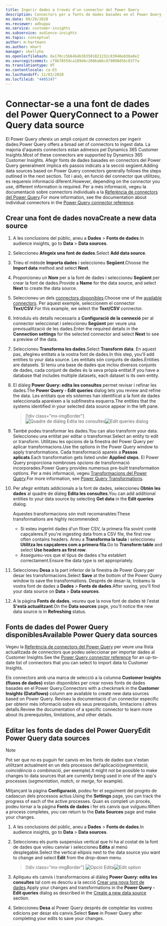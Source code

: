 ```yaml
---
title: Ingerir dades a través d'un connector del Power Query
description: Connectors per a fonts de dades basades en el Power Query.
ms.date: 09/29/2020
ms.reviewer: adkuppa
ms.service: customer-insights
ms.subservice: audience-insights
ms.topic: conceptual
author: m-hartmann
ms.author: mhart
manager: shellyha
ms.openlocfilehash: 8a170cc5b64b4b383501021232c83948e838a0e2
ms.sourcegitcommit: cf9b78559ca189d4c2086a66c879098d56c0377a
ms.translationtype: HT
ms.contentlocale: ca-ES
ms.lasthandoff: 11/03/2020
ms.locfileid: "4405147"
---
```

# <a name="connect-to-a-power-query-data-source"></a><span data-ttu-id="768d6-103">Connectar-se a una font de dades del Power Query</span><span class="sxs-lookup"><span data-stu-id="768d6-103">Connect to a Power Query data source</span></span>

<span data-ttu-id="768d6-104">El Power Query ofereix un ampli conjunt de connectors per ingerir dades.</span><span class="sxs-lookup"><span data-stu-id="768d6-104">Power Query offers a broad set of connectors to ingest data.</span></span> <span data-ttu-id="768d6-105">La majoria d'aquests connectors estan admesos pel Dynamics 365 Customer Insights.</span><span class="sxs-lookup"><span data-stu-id="768d6-105">Most of these connectors are supported by Dynamics 365 Customer Insights.</span></span> <span data-ttu-id="768d6-106">Afegir fonts de dades basades en connectors del Power Query generalment implica els passos indicats a la secció següent.</span><span class="sxs-lookup"><span data-stu-id="768d6-106">Adding data sources based on Power Query connectors generally follows the steps outlined in the next section.</span></span> <span data-ttu-id="768d6-107">Tot i això, en funció del connector que utilitzeu, es requereix informació diferent.</span><span class="sxs-lookup"><span data-stu-id="768d6-107">However, depending on the connector you use, different information is required.</span></span> <span data-ttu-id="768d6-108">Per a més informació, vegeu la documentació sobre connectors individuals a la [Referència de connectors del Power Query](https://docs.microsoft.com/power-query/connectors/).</span><span class="sxs-lookup"><span data-stu-id="768d6-108">For more information, see the documentation about individual connectors in the [Power Query connector reference](https://docs.microsoft.com/power-query/connectors/).</span></span>

## <a name="create-a-new-data-source"></a><span data-ttu-id="768d6-109">Crear una font de dades nova</span><span class="sxs-lookup"><span data-stu-id="768d6-109">Create a new data source</span></span>

1. <span data-ttu-id="768d6-110">A les conclusions del públic, aneu a **Dades** > **Fonts de dades**.</span><span class="sxs-lookup"><span data-stu-id="768d6-110">In audience insights, go to **Data** > **Data sources**.</span></span>

1. <span data-ttu-id="768d6-111">Seleccioneu **Afegeix una font de dades**.</span><span class="sxs-lookup"><span data-stu-id="768d6-111">Select **Add data source**.</span></span>

1. <span data-ttu-id="768d6-112">Trieu el mètode **Importa dades** i seleccioneu **Següent**.</span><span class="sxs-lookup"><span data-stu-id="768d6-112">Choose the **Import data** method and select **Next**.</span></span>

1. <span data-ttu-id="768d6-113">Proporcioneu un **Nom** per a la font de dades i seleccioneu **Següent** per crear la font de dades.</span><span class="sxs-lookup"><span data-stu-id="768d6-113">Provide a **Name** for the data source, and select **Next** to create the data source.</span></span>

1. <span data-ttu-id="768d6-114">Seleccioneu un dels [connectors disponibles](#available-power-query-data-sources).</span><span class="sxs-lookup"><span data-stu-id="768d6-114">Choose one of the [available connectors](#available-power-query-data-sources).</span></span> <span data-ttu-id="768d6-115">Per aquest exemple, seleccionem el connector **Text/CSV**.</span><span class="sxs-lookup"><span data-stu-id="768d6-115">For this example, we select the **Text/CSV** connector.</span></span>

1. <span data-ttu-id="768d6-116">Introduïu els detalls necessaris a **Configuració de la connexió** per al connector seleccionat i seleccioneu **Següent** per veure una previsualització de les dades.</span><span class="sxs-lookup"><span data-stu-id="768d6-116">Enter the required details in the **Connection settings** for the selected connector and select **Next** to see a preview of the data.</span></span>

1. <span data-ttu-id="768d6-117">Seleccioneu **Transforma les dades**.</span><span class="sxs-lookup"><span data-stu-id="768d6-117">Select **Transform data**.</span></span> <span data-ttu-id="768d6-118">En aquest pas, afegireu entitats a la vostra font de dades.</span><span class="sxs-lookup"><span data-stu-id="768d6-118">In this step, you'll add entities to your data source.</span></span> <span data-ttu-id="768d6-119">Les entitats són conjunts de dades.</span><span class="sxs-lookup"><span data-stu-id="768d6-119">Entities are datasets.</span></span> <span data-ttu-id="768d6-120">Si teniu una base de dades que inclou diversos conjunts de dades, cada conjunt de dades és la seva pròpia entitat.</span><span class="sxs-lookup"><span data-stu-id="768d6-120">If you have a database that includes multiple datasets, each dataset is its own entity.</span></span>

1. <span data-ttu-id="768d6-121">El diàleg **Power Query: edita les consultes** permet revisar i refinar les dades.</span><span class="sxs-lookup"><span data-stu-id="768d6-121">The **Power Query - Edit queries** dialog lets you review and refine the data.</span></span> <span data-ttu-id="768d6-122">Les entitats que els sistemes han identificat a la font de dades seleccionada apareixen a la subfinestra esquerra.</span><span class="sxs-lookup"><span data-stu-id="768d6-122">The entities that the systems identified in your selected data source appear in the left pane.</span></span>

   > [!div class="mx-imgBorder"]
   > <span data-ttu-id="768d6-123">![Quadre de diàleg Edita les consultes](media/data-manager-configure-edit-queries.png "Quadre de diàleg Edita les consultes")</span><span class="sxs-lookup"><span data-stu-id="768d6-123">![Edit queries dialog](media/data-manager-configure-edit-queries.png "Edit queries dialog")</span></span>

1. <span data-ttu-id="768d6-124">També podeu transformar les dades.</span><span class="sxs-lookup"><span data-stu-id="768d6-124">You can also transform your data.</span></span> <span data-ttu-id="768d6-125">Seleccioneu una entitat per editar o transformar.</span><span class="sxs-lookup"><span data-stu-id="768d6-125">Select an entity to edit or transform.</span></span> <span data-ttu-id="768d6-126">Utilitzeu les opcions de la finestra del Power Query per aplicar transformacions.</span><span class="sxs-lookup"><span data-stu-id="768d6-126">Use the options in the Power Query window to apply transformations.</span></span> <span data-ttu-id="768d6-127">Cada transformació apareix a **Passos aplicats**.</span><span class="sxs-lookup"><span data-stu-id="768d6-127">Each transformation gets listed under **Applied steps**.</span></span> <span data-ttu-id="768d6-128">El Power Query proporciona nombroses opcions de transformació incorporades.</span><span class="sxs-lookup"><span data-stu-id="768d6-128">Power Query provides numerous pre-built transformation options.</span></span> <span data-ttu-id="768d6-129">Per a més informació, vegeu [Transformacions del Power Query](https://docs.microsoft.com/power-query/power-query-what-is-power-query#transformations).</span><span class="sxs-lookup"><span data-stu-id="768d6-129">For more information, see [Power Query Transformations](https://docs.microsoft.com/power-query/power-query-what-is-power-query#transformations).</span></span>

1. <span data-ttu-id="768d6-130">Per afegir entitats addicionals a la font de dades, seleccioneu **Obtén les dades** al quadre de diàleg **Edita les consultes**.</span><span class="sxs-lookup"><span data-stu-id="768d6-130">You can add additional entities to your data source by selecting **Get data** in the **Edit queries** dialog.</span></span>

   <span data-ttu-id="768d6-131">Aquestes transformacions són molt recomanables:</span><span class="sxs-lookup"><span data-stu-id="768d6-131">These transformations are highly recommended:</span></span>

   - <span data-ttu-id="768d6-132">Si esteu ingerint dades d'un fitxer CSV, la primera fila sovint conté capçaleres.</span><span class="sxs-lookup"><span data-stu-id="768d6-132">If you're ingesting data from a CSV file, the first row often contains headers.</span></span> <span data-ttu-id="768d6-133">Aneu a **Transforma la taula** i seleccioneu **Utilitza les capçaleres com a primera fila**.</span><span class="sxs-lookup"><span data-stu-id="768d6-133">Go to **Transform table** and select **Use headers as first row**.</span></span>
   - <span data-ttu-id="768d6-134">Assegureu-vos que el tipus de dades s'ha establert correctament.</span><span class="sxs-lookup"><span data-stu-id="768d6-134">Ensure the data type is set appropriately.</span></span>

1. <span data-ttu-id="768d6-135">Seleccioneu **Desa** a la part inferior de la finestra de Power Query per desar les transformacions.</span><span class="sxs-lookup"><span data-stu-id="768d6-135">Select **Save** at the bottom of the Power Query window to save the transformations.</span></span> <span data-ttu-id="768d6-136">Després de desar-la, trobareu la vostra font de dades a **Dades** > **Fonts de dades**.</span><span class="sxs-lookup"><span data-stu-id="768d6-136">After saving, you'll find your data source on **Data** > **Data sources**.</span></span>

1. <span data-ttu-id="768d6-137">A la pàgina **Fonts de dades**, veureu que la nova font de dades té l'estat **S'està actualitzant**.</span><span class="sxs-lookup"><span data-stu-id="768d6-137">On the **Data sources** page, you'll notice the new data source is in **Refreshing** status.</span></span>

## <a name="available-power-query-data-sources"></a><span data-ttu-id="768d6-138">Fonts de dades del Power Query disponibles</span><span class="sxs-lookup"><span data-stu-id="768d6-138">Available Power Query data sources</span></span>

<span data-ttu-id="768d6-139">Vegeu la [Referència de connectors del Power Query](https://docs.microsoft.com/power-query/connectors/) per veure una llista actualitzada de connectors que podeu seleccionar per importar dades al Customer Insights.</span><span class="sxs-lookup"><span data-stu-id="768d6-139">See the [Power Query connector reference](https://docs.microsoft.com/power-query/connectors/) for an up-to-date list of connectors that you can select to import data to Customer Insights.</span></span> 

<span data-ttu-id="768d6-140">Els connectors amb una marca de selecció a la columna **Customer Insights (fluxos de dades)** estan disponibles per crear noves fonts de dades basades en el Power Query.</span><span class="sxs-lookup"><span data-stu-id="768d6-140">Connectors with a checkmark in the **Customer Insights (Dataflows)** column are available to create new data sources based on Power Query.</span></span> <span data-ttu-id="768d6-141">Reviseu la documentació d'un connector específic per obtenir més informació sobre els seus prerequisits, limitacions i altres detalls.</span><span class="sxs-lookup"><span data-stu-id="768d6-141">Review the documentation of a specific connector to learn more about its prerequisites, limitations, and other details.</span></span>

## <a name="edit-power-query-data-sources"></a><span data-ttu-id="768d6-142">Editar les fonts de dades del Power Query</span><span class="sxs-lookup"><span data-stu-id="768d6-142">Edit Power Query data sources</span></span>

> [!NOTE]
> <span data-ttu-id="768d6-143">Pot ser que no es puguin fer canvis en les fonts de dades que s'estan utilitzant actualment en un dels processos del'aplicació(*segmentació*, *coincidència* o *combinació*, per exemple).</span><span class="sxs-lookup"><span data-stu-id="768d6-143">It might not be possible to make changes to data sources that are currently being used in one of the app's processes (*segmentation*, *match*, or *merge*, for example).</span></span> 
>
> <span data-ttu-id="768d6-144">Mitjançant la pàgina **Configuració**, podeu fer el seguiment del progrés de cadascun dels processos actius.</span><span class="sxs-lookup"><span data-stu-id="768d6-144">Using the **Settings** page, you can track the progress of each of the active processes.</span></span> <span data-ttu-id="768d6-145">Quan es completi un procés, podeu tornar a la pàgina **Fonts de dades** i fer els canvis que vulgueu.</span><span class="sxs-lookup"><span data-stu-id="768d6-145">When a process completes, you can return to the **Data Sources** page and make your changes.</span></span>

1. <span data-ttu-id="768d6-146">A les conclusions del públic, aneu a **Dades** > **Fonts de dades**.</span><span class="sxs-lookup"><span data-stu-id="768d6-146">In audience insights, go to **Data** > **Data sources**.</span></span>

2. <span data-ttu-id="768d6-147">Seleccioneu els punts suspensius vertical que hi ha al costat de la font de dades que voleu canviar i seleccioneu **Edita** al menú desplegable.</span><span class="sxs-lookup"><span data-stu-id="768d6-147">Select the vertical ellipsis next to the data source you want to change and select **Edit** from the drop-down menu.</span></span>

   > [!div class="mx-imgBorder"]
   > <span data-ttu-id="768d6-148">![Opció Edita](media/edit-option-data-sources.png "Opció Edita")</span><span class="sxs-lookup"><span data-stu-id="768d6-148">![Edit option](media/edit-option-data-sources.png "Edit option")</span></span>

3. <span data-ttu-id="768d6-149">Apliqueu els canvis i transformacions al diàleg **Power Query: edita les consultes** tal com es descriu a la secció [Crear una nova font de dades](#create-a-new-data-source).</span><span class="sxs-lookup"><span data-stu-id="768d6-149">Apply your changes and transformations in the **Power Query - Edit queries** dialog as described in the [Create a new data source](#create-a-new-data-source) section.</span></span>

4. <span data-ttu-id="768d6-150">Seleccioneu **Desa** al Power Query després de completar les vostres edicions per desar els canvis.</span><span class="sxs-lookup"><span data-stu-id="768d6-150">Select **Save** in Power Query after completing your edits to save your changes.</span></span>
